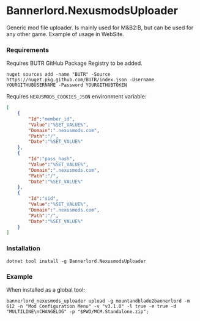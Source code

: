 # Bannerlord.NexusmodsUploader
Generic mod file uploader. Is mainly used for M&amp;B2:B, but can be used for any other game. Example of usage in WebSite.

### Requirements
Requires BUTR GitHub Package Registry to be added.
```shell
nuget sources add -name "BUTR" -Source https://nuget.pkg.github.com/BUTR/index.json -Username YOURGITHUBUSERNAME -Password YOURGITHUBTOKEN
```

Requires ``NEXUSMODS_COOKIES_JSON`` environment variable:
```json
[
    {
        "Id":"member_id",
        "Value":"%SET_VALUE%",
        "Domain":".nexusmods.com",
        "Path":"/",
        "Date":"%SET_VALUE%"
    },
    {
        "Id":"pass_hash",
        "Value":"%SET_VALUE%",
        "Domain":".nexusmods.com",
        "Path":"/",
        "Date":"%SET_VALUE%"
    },
    {
        "Id":"sid",
        "Value":"%SET_VALUE%",
        "Domain":".nexusmods.com",
        "Path":"/",
        "Date":"%SET_VALUE%"
    }
]
```

### Installation
```shell
dotnet tool install -g Bannerlord.NexusmodsUploader
```

### Example
When installed as a global tool:
```shell
bannerlord_nexusmods_uploader upload -g mountandblade2bannerlord -m 612 -n "Mod Configuration Menu" -v "v3.1.0" -l true -e true -d "MULTILINE\nCHANGELOG" -p "$PWD/MCM.Standalone.zip";
```
